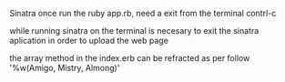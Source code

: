 
Sinatra
once run the ruby app.rb, need a exit from the terminal contrl-c

while running sinatra on the terminal is necesary to exit the sinatra aplication in order to upload the web page 

the array method in the index.erb can be refracted as per follow '%w(Amigo, Mistry, Almong)'